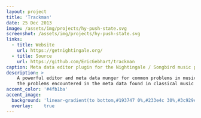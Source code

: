 ```yaml
---
layout: project
title: 'Trackman'
date: 25 Dec 2013
image: /assets/img/projects/hy-push-state.svg
screenshot: /assets/img/projects/hy-push-state.svg
links:
  - title: Website
    url: https://getnightingale.org/
  - title: Source
    url: https://github.com/EricGebhart/trackman
caption: Meta data editor plugin for the Nightingale / Songbird music player.
description: >
    A powerful editor and meta data munger for common problems in music meta data. Especially
    the problems encountered in the meta data found in classical music and tango music.
accent_color: '#4fb1ba'
accent_image:
  background: 'linear-gradient(to bottom,#193747 0%,#233e4c 30%,#3c929e 50%,#d5d5d4 70%,#cdccc8 100%)'
  overlay:    true
---
```

